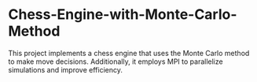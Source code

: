 # Chess-Engine-with-Monte-Carlo-Method
This project implements a chess engine that uses the Monte Carlo method to make move decisions. Additionally, it employs MPI to parallelize simulations and improve efficiency.
